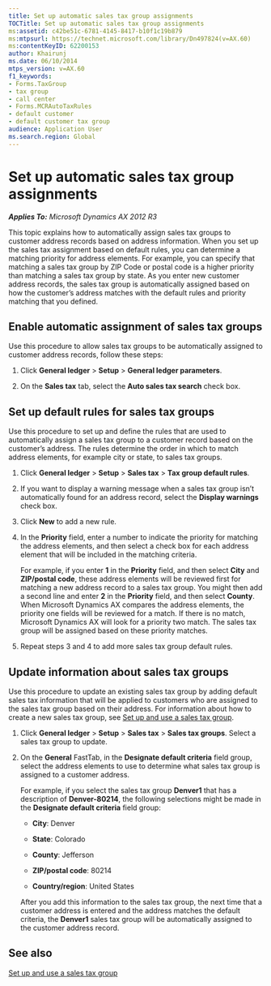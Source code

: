 ```yaml
---
title: Set up automatic sales tax group assignments
TOCTitle: Set up automatic sales tax group assignments
ms:assetid: c42be51c-6781-4145-8417-b10f1c19b879
ms:mtpsurl: https://technet.microsoft.com/library/Dn497824(v=AX.60)
ms:contentKeyID: 62200153
author: Khairunj
ms.date: 06/10/2014
mtps_version: v=AX.60
f1_keywords:
- Forms.TaxGroup
- tax group
- call center
- Forms.MCRAutoTaxRules
- default customer
- default customer tax group
audience: Application User
ms.search.region: Global
---
```


# Set up automatic sales tax group assignments 


_**Applies To:** Microsoft Dynamics AX 2012 R3_

This topic explains how to automatically assign sales tax groups to customer address records based on address information. When you set up the sales tax assignment based on default rules, you can determine a matching priority for address elements. For example, you can specify that matching a sales tax group by ZIP Code or postal code is a higher priority than matching a sales tax group by state. As you enter new customer address records, the sales tax group is automatically assigned based on how the customer’s address matches with the default rules and priority matching that you defined.

## Enable automatic assignment of sales tax groups

Use this procedure to allow sales tax groups to be automatically assigned to customer address records, follow these steps:

1.  Click **General ledger** \> **Setup** \> **General ledger parameters**.

2.  On the **Sales tax** tab, select the **Auto sales tax search** check box.

## Set up default rules for sales tax groups

Use this procedure to set up and define the rules that are used to automatically assign a sales tax group to a customer record based on the customer’s address. The rules determine the order in which to match address elements, for example city or state, to sales tax groups.

1.  Click **General ledger** \> **Setup** \> **Sales tax** \> **Tax group default rules**.

2.  If you want to display a warning message when a sales tax group isn’t automatically found for an address record, select the **Display warnings** check box.

3.  Click **New** to add a new rule.

4.  In the **Priority** field, enter a number to indicate the priority for matching the address elements, and then select a check box for each address element that will be included in the matching criteria.
    
    For example, if you enter **1** in the **Priority** field, and then select **City** and **ZIP/postal code**, these address elements will be reviewed first for matching a new address record to a sales tax group. You might then add a second line and enter **2** in the **Priority** field, and then select **County**. When Microsoft Dynamics AX compares the address elements, the priority one fields will be reviewed for a match. If there is no match, Microsoft Dynamics AX will look for a priority two match. The sales tax group will be assigned based on these priority matches.

5.  Repeat steps 3 and 4 to add more sales tax group default rules.

## Update information about sales tax groups

Use this procedure to update an existing sales tax group by adding default sales tax information that will be applied to customers who are assigned to the sales tax group based on their address. For information about how to create a new sales tax group, see [Set up and use a sales tax group](set-up-and-use-a-sales-tax-group.md).

1.  Click **General ledger** \> **Setup** \> **Sales tax** \> **Sales tax groups**. Select a sales tax group to update.

2.  On the **General** FastTab, in the **Designate default criteria** field group, select the address elements to use to determine what sales tax group is assigned to a customer address.
    
    For example, if you select the sales tax group **Denver1** that has a description of **Denver-80214**, the following selections might be made in the **Designate default criteria** field group:
    
      - **City**: Denver
    
      - **State**: Colorado
    
      - **County**: Jefferson
    
      - **ZIP/postal code**: 80214
    
      - **Country/region**: United States
    
    After you add this information to the sales tax group, the next time that a customer address is entered and the address matches the default criteria, the **Denver1** sales tax group will be automatically assigned to the customer address record.

## See also

[Set up and use a sales tax group](set-up-and-use-a-sales-tax-group.md)

  


